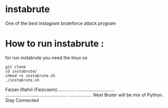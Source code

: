# instabrute
One of the best instagram bruteforce attack program
# How to run instabrute : 
for run instabrute you need the linux os
```
git clone 
cd instabrute/
chmod +x instabrute.sh
./instabrute.sh
```
 Faizan illlahiii (Faizcasm)..............
 ..............................
 .................................................
 ..................
 Next Bruter will be mix of Python.
 Stay Connected
